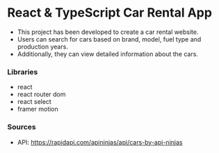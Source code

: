 # React & TypeScript Car Rental App

- This project has been developed to create a car rental website.
- Users can search for cars based on brand, model, fuel type and production years.
- Additionally, they can view detailed information about the cars.

### Libraries

- react
- react router dom
- react select
- framer motion

### Sources

- API: https://rapidapi.com/apininjas/api/cars-by-api-ninjas
